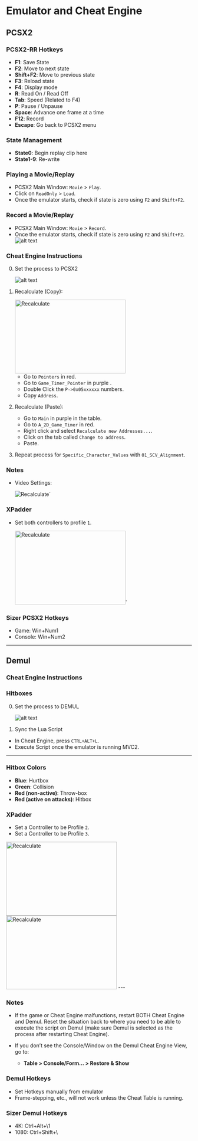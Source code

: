 # Emulator and Cheat Engine
## PCSX2
### PCSX2-RR Hotkeys
- **F1**: Save State
- **F2**: Move to next state
- **Shift+F2**: Move to previous state
- **F3**: Reload state
- **F4**: Display mode
- **R**: Read On / Read Off
- **Tab**: Speed (Related to F4)
- **P**: Pause / Unpause
- **Space**: Advance one frame at a time
- **F12**: Record
- **Escape**: Go back to PCSX2 menu

### State Management
- **State0**: Begin replay clip here
- **State1-9**: Re-write
### Playing a Movie/Replay
- PCSX2 Main Window: `Movie` > `Play`.
- Click on `ReadOnly` > `Load`. 
- Once the emulator starts, check if state is zero using `F2` and `Shift+F2`.
### Record a Movie/Replay
- PCSX2 Main Window: `Movie` > `Record`.
- Once the emulator starts, check if state is zero using `F2` and `Shift+F2`.
  ![alt text](support/pcsx2_01.png)

### Cheat Engine Instructions
0. Set the process to PCSX2

    ![alt text](support/cheatengine_02.png)
    
1. Recalculate (Copy):

    <img src="support/cheatengine_01.png" alt="Recalculate" width="300" height="200">
    
   - Go to `Pointers` in red.
   - Go to `Game_Timer_Pointer` in purple .
   - Double Click the `P->0x05xxxxxx` numbers.
   - Copy `Address`.

2. Recalculate (Paste):
   - Go to `Main` in purple in the table.
   - Go to `A_2D_Game_Timer` in red.
   - Right click and select `Recalculate new Addresses...`.
   - Click on the tab called `Change to address`.
   - Paste.
   
3. Repeat process for `Specific_Character_Values` with `01_SCV_Alignment`. 

### Notes
  - Video Settings:
  
    <img src="support/pcsx2_02.png" alt="Recalculate">`
    
### XPadder
- Set both controllers to profile `1`.

  <img src="support/xpadder_01.png" alt="Recalculate" width="300" height="200">`

### Sizer PCSX2 Hotkeys
- Game:     Win+Num1
- Console:  Win+Num2

---
## Demul

### Cheat Engine Instructions

### Hitboxes

0. Set the process to DEMUL

    ![alt text](support/cheatengine_02.png)
1. Sync the Lua Script
- In Cheat Engine, press `CTRL+ALT+L`.
- Execute Script once the emulator is running MVC2.

---

### Hitbox Colors
- **Blue**: Hurtbox
- **Green**: Collision
- **Red (non-active)**: Throw-box
- **Red (active on attacks)**: Hitbox

### XPadder
- Set a Controller to be Profile `2`.
- Set a Controller to be Profile `3`.

<img src="support/xpadder_02.png" alt="Recalculate" width="300" height="200">
<img src="support/xpadder_03.png" alt="Recalculate" width="300" height="200">
---

### Notes
- If the game or Cheat Engine malfunctions, restart BOTH Cheat Engine and Demul. Reset the situation back to where you need to be able to execute the script on Demul (make sure Demul is selected as the process after restarting Cheat Engine).

- If you don’t see the Console/Window on the Demul Cheat Engine View, go to:
  - **Table > Console/Form... > Restore & Show**

### Demul Hotkeys
- Set Hotkeys manually from emulator
- Frame-stepping, etc., will not work unless the Cheat Table is running.

### Sizer Demul Hotkeys
- 4K:       Ctrl+Alt+\1
- 1080:     Ctrl+Shift+\
